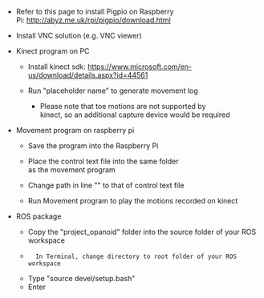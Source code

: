 -   Refer to this page to install Pigpio on Raspberry
    Pi: <http://abyz.me.uk/rpi/pigpio/download.html>

-   Install VNC solution (e.g. VNC viewer)

-   Kinect program on PC

    -   Install kinect
        sdk: <https://www.microsoft.com/en-us/download/details.aspx?id=44561>

    -   Run "placeholder name" to generate movement log

        -   Please note that toe motions are not supported by
            kinect, so an additional capture device would be required

-   Movement program on raspberry pi

    -   Save the program into the Raspberry Pi 

    -   Place the control text file into the same folder as the movement program

    -   Change path in line "" to that of control text file 

    -   Run Movement program to play the motions recorded on kinect 
    
-   ROS package

    -   Copy the "project_opanoid" folder into the source folder of your ROS workspace 
    -		In Terminal, change directory to root folder of your ROS workspace
    -   Type "source devel/setup.bash"
    -   Enter 

